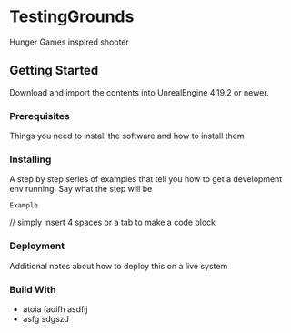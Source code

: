 # TestingGrounds
Hunger Games inspired shooter

## Getting Started
Download and import the contents into UnrealEngine 4.19.2 or newer.

### Prerequisites
Things you need to install the software and how to install them

### Installing
A step by step series of examples that tell you how to get a development env running.
Say what the step will be

    Example

// simply insert 4 spaces or a tab to make a code block

### Deployment
Additional notes about how to deploy this on a live system

### Build With

* atoia faoifh asdfij
* asfg sdgszd

